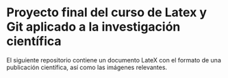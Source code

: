 # Proyecto final del curso de Latex y Git aplicado a la investigación científica

El siguiente repositorio contiene un documento LateX con el formato de una publicación científica, así como las imágenes relevantes.


